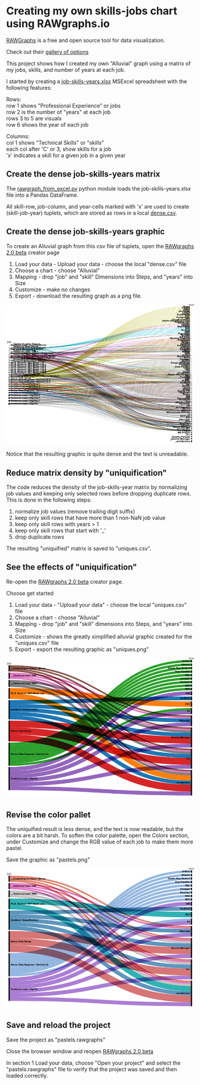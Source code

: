 # Creating my own skills-jobs chart using RAWgraphs.io

[RAWGraphs](https://www.rawgraphs.io/) is a free and open source tool for data visualization.

Check out their [gallery of options](https://www.rawgraphs.io/gallery)

This project shows how I created my own "Alluvial" graph using a matrix of my jobs, skills, and number of years at each job.

I started by creating a [job-skills-years.xlsx](job-skills-years.xlsx) MSExcel spreadsheet with the following features:  

Rows:  
row 1 shows "Professional Experience" or jobs  
row 2 is the number of "years" at each job  
rows 3 to 5 are visuals  
row 6 shows the year of each job  

Columns:  
col 1 shows "Technical Skills" or "skills"  
each col after 'C' or 3, show skills for a job  
'x' indicates a skill for a given job in a given year  

## Create the dense job-skills-years matrix  

The [rawgraph_from_excel.py](rawgraph_from_excel.py) python module loads the job-skills-years.xlsx file into a Pandas DataFrame.

All skill-row, job-column, and year-cells marked with 'x' are used to create \(skill-job-year\) tuplets, which are stored as rows in a local [dense.csv](dense.csv).

## Create the dense job-skills-years graphic  

To create an Alluvial graph from this csv file of tuplets, open the 
[RAWgraphs 2.0 beta](https://app.rawgraphs.io/)
creator page

1. Load your data - Upload your data - choose the local "dense.csv" file  
2. Choose a chart - choose "Alluvial"  
3. Mapping - drop "job" and "skill" Dimensions into  Steps, and "years" into Size  
4. Customize - make no changes
5. Export - download the resulting graph as a png file.

![dense.png](dense.png)

Notice that the resulting graphic is quite dense and the text is unreadable.

## Reduce matrix density by "uniquification"  

The code reduces the density of the job-skills-year matrix by normalizing job values and keeping only selected rows before dropping duplicate rows. This is done in the following steps:  
1. normalize job values (remove trailing digit suffix)
2. keep only skill rows that have more than 1 non-NaN job value  
3. keep only skill rows with years > 1  
4. keep only skill rows that start with '_'  
5. drop duplicate rows  

The resulting "uniquified" matrix is saved to "uniques.csv".

## See the effects of "uniquification" 

Re-open the [RAWgraphs 2.0 beta](https://app.rawgraphs.io/) creator page.  

Choose get started  
1. Load your data - "Upload your data" - choose the local "uniques.csv" file  
2. Choose a chart - choose "Alluvial"  
3. Mapping - drop "job" and "skill" dimensions into Steps, and "years" into Size  
4. Customize - shows the greatly simplified alluvial graphic created for the "uniques.csv" file  
5. Export - export the resulting graphic as "uniques.png"  

![uniques.png](uniques.png)

## Revise the color pallet  

The uniquified result is less dense, and the text is now readable, but the colors are a bit harsh. To soften the color palette, open the Colors section, under Customize and change the RGB value of each job to make them more pastel.

Save the graphic as "pastels.png"   

![pastels.png](pastels.png)

## Save and reload the project  

Save the project as "pastels.rawgraphs"

Close the browser window and reopen [RAWgraphs 2.0 beta](https://app.rawgraphs.io/)

In section 1 Load your data, choose "Open your project" 
and select the "pastels.rawgraphs" file to verify that the project was saved and then loaded correctly.






